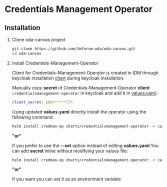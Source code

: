 # Credentials Management Operator





## Installation

1. Clone oda-canvas project

    ```bash
    git clone https://github.com/tmforum-oda/oda-canvas.git
    cd oda-canvas
    ```

2. Install Credentials-Management-Operator
   
    Client for Credentials-Management-Operator is created in IDM through keycloak installation [chart](https://github.com/tmforum-oda/oda-canvas/blob/c5dc6d8c9a04a456941ba7ae10c9a8e6b51b1398/charts/canvas-oda/values.yaml#L114)  during keycloak installation. 

    Manually copy **secret** of Credentials-Management-Operator **client** `credentialsmanagement-operator` in keycloak and add it in [values.yaml](https://github.com/tmforum-oda/oda-canvas/blob/main/charts/credentialsmanagement-operator/values.yaml#L23).:
        
     ```yaml
     client_secret: pDWc*****ITn
     ```

     Using updated **values.yaml** directly Install the operator using the following command.
  
      ```bash
      helm install credman-op charts/credentialsmanagement-operator -n canvas -f values.yaml
      ```
    **"or"**
   
     If you prefer to use the **--set** option instead of editing **values.yaml**.You can add **secret** inline without modifying your values file:
  
      ```bash
      helm install credman-op charts/credentialsmanagement-operator -n canvas --set=credentials.client_secret=pDWc*****ITn
      ```
      **"or"**
     
     If you want you can set it as an environment variable 
